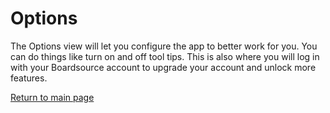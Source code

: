 # Options
The Options view will let you configure the app to better work for you.
You can do things like turn on and off tool tips.
This is also where you will log in with your Boardsource account to upgrade
your account and unlock more features.

[Return to main page](./README.md)
